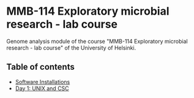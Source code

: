 # MMB-114 Exploratory microbial research - lab course

Genome analysis module of the course "MMB-114 Exploratory microbial research - lab course" of the University of Helsinki.

<!-- LEARNING OUTCOMES -->

## Table of contents

* [Software Installations](00-software-installations.md)
* [Day 1: UNIX and CSC](01-UNIX-and-CSC.md)
<!--
* [Day 2: Read trimming](02-Read-trimming.md)
* [Day 3: Genome assembly](03-Genome-assembly.md)
* Day 4: Checkup (no activities)
* [Day 5: Genome annotation](05-Genome-annotation.md)
* [Day 6: Metabolic pathway analysis](06-Metabolic-pathways.md)
* [Extra activities: mapping and RAST](07-Extra-activities.md)
-->
